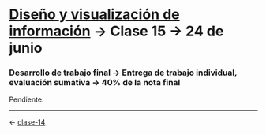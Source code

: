 # [Diseño y visualización de información](https://github.com/profesorfaco/aud5v027-2025) → Clase 15 → 24 de junio

### Desarrollo de trabajo final → Entrega de trabajo individual, evaluación sumativa → 40% de la nota final

Pendiente.
_ _ _ _ 

← [clase-14](https://github.com/profesorfaco/aud5v027-2025/blob/main/clase-14/README.md)
